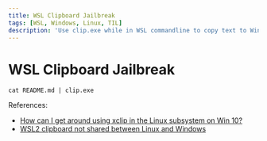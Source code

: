 ```yaml
---
title: WSL Clipboard Jailbreak
tags: [WSL, Windows, Linux, TIL]
description: 'Use clip.exe while in WSL commandline to copy text to Windows clipboard'
---
```


# WSL Clipboard Jailbreak

```
cat README.md | clip.exe
```

References: 

- [How can I get around using xclip in the Linux subsystem on Win 10?](https://askubuntu.com/questions/1035903/how-can-i-get-around-using-xclip-in-the-linux-subsystem-on-win-10)
- [WSL2 clipboard not shared between Linux and Windows](https://github.com/microsoft/WSL/issues/4440)